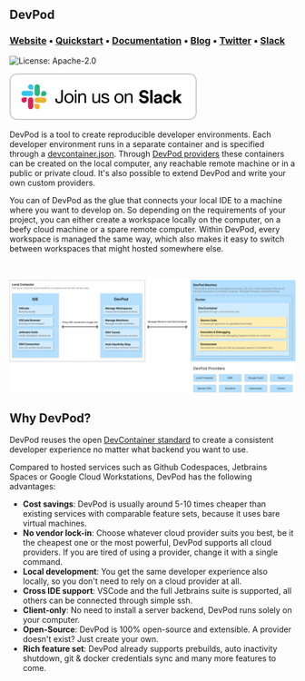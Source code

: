 ## DevPod

### **[Website](https://www.devpod.sh)** • **[Quickstart](https://www.devpod.sh/docs/getting-started/quickstart)** • **[Documentation](https://www.devpod.sh/docs/what-is-devpod)** • **[Blog](https://loft.sh/blog)** • **[Twitter](https://twitter.com/loft_sh)** • **[Slack](https://slack.loft.sh/)**

![License: Apache-2.0](https://img.shields.io/github/license/loft-sh/vcluster?style=for-the-badge&color=%23007ec6)

[![Join us on Slack!](docs/static/media/slack.svg)](https://slack.loft.sh/)

DevPod is a tool to create reproducible developer environments. Each developer environment runs in a separate container and is specified through a [devcontainer.json](https://containers.dev/). Through [DevPod providers](./managing-providers/what-are-providers) these containers can be created on the local computer, any reachable remote machine or in a public or private cloud. It's also possible to extend DevPod and write your own custom providers.

You can of DevPod as the glue that connects your local IDE to a machine where you want to develop on. So depending on the requirements of your project, you can either create a workspace locally on the computer, on a beefy cloud machine or a spare remote computer. Within DevPod, every workspace is managed the same way, which also makes it easy to switch between workspaces that might hosted somewhere else.

<br>

![devpod Intro](docs/static/media/devpod-architecture.svg)

## Why DevPod?

DevPod reuses the open [DevContainer standard](https://containers.dev/) to create a consistent developer experience no matter what backend you want to use.

Compared to hosted services such as Github Codespaces, Jetbrains Spaces or Google Cloud Workstations, DevPod has the following advantages:
* **Cost savings**: DevPod is usually around 5-10 times cheaper than existing services with comparable feature sets, because it uses bare virtual machines.
* **No vendor lock-in**: Choose whatever cloud provider suits you best, be it the cheapest one or the most powerful, DevPod supports all cloud providers. If you are tired of using a provider, change it with a single command.
* **Local development**: You get the same developer experience also locally, so you don't need to rely on a cloud provider at all.
* **Cross IDE support**: VSCode and the full Jetbrains suite is supported, all others can be connected through simple ssh.
* **Client-only**: No need to install a server backend, DevPod runs solely on your computer.
* **Open-Source**: DevPod is 100% open-source and extensible. A provider doesn't exist? Just create your own.
* **Rich feature set**: DevPod already supports prebuilds, auto inactivity shutdown, git & docker credentials sync and many more features to come.
